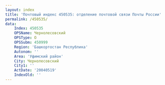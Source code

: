 ```yaml
---
layout: index
title: 'Почтовый индекс 450535: отделение почтовой связи Почты России'
permalink: /450535/
data:
    Index: 450535
    OPSName: Чернолесовский
    OPSType: О
    OPSSubm: 450999
    Region: 'Башкортостан Республика'
    Autonom: ''
    Area: 'Уфимский район'
    City: Чернолесовский
    City1: ''
    ActDate: '20040519'
    IndexOld: ''
---
```

